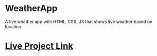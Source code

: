 # WeatherApp
A live weather app with HTML, CSS, JS that shows live weather based on location
# [Live Project Link](https://arshil121.github.io/WeatherApp/)
